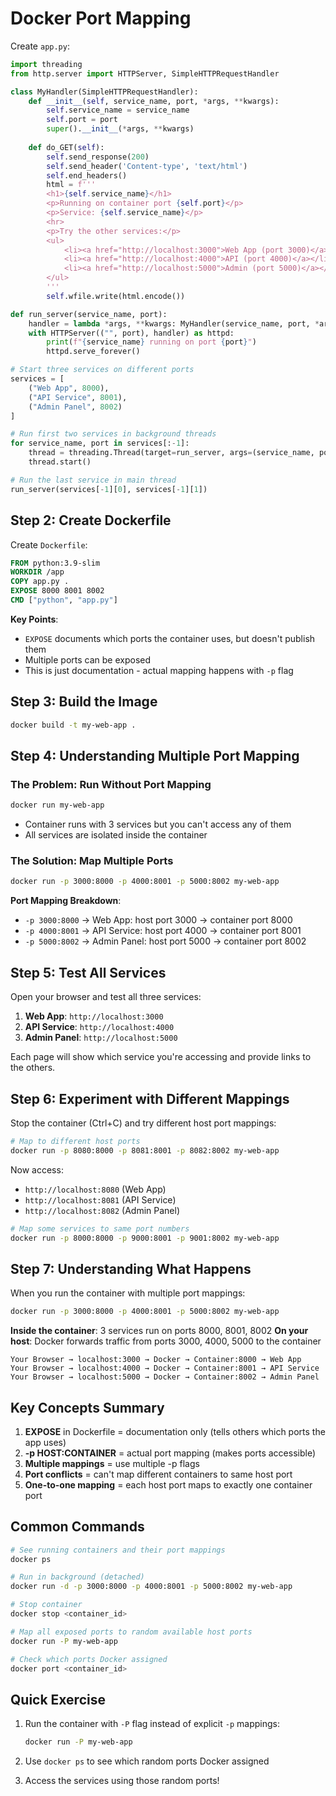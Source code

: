 # Docker Port Mapping 


Create `app.py`:
```python
import threading
from http.server import HTTPServer, SimpleHTTPRequestHandler

class MyHandler(SimpleHTTPRequestHandler):
    def __init__(self, service_name, port, *args, **kwargs):
        self.service_name = service_name
        self.port = port
        super().__init__(*args, **kwargs)
    
    def do_GET(self):
        self.send_response(200)
        self.send_header('Content-type', 'text/html')
        self.end_headers()
        html = f'''
        <h1>{self.service_name}</h1>
        <p>Running on container port {self.port}</p>
        <p>Service: {self.service_name}</p>
        <hr>
        <p>Try the other services:</p>
        <ul>
            <li><a href="http://localhost:3000">Web App (port 3000)</a></li>
            <li><a href="http://localhost:4000">API (port 4000)</a></li>
            <li><a href="http://localhost:5000">Admin (port 5000)</a></li>
        </ul>
        '''
        self.wfile.write(html.encode())

def run_server(service_name, port):
    handler = lambda *args, **kwargs: MyHandler(service_name, port, *args, **kwargs)
    with HTTPServer(("", port), handler) as httpd:
        print(f"{service_name} running on port {port}")
        httpd.serve_forever()

# Start three services on different ports
services = [
    ("Web App", 8000),
    ("API Service", 8001), 
    ("Admin Panel", 8002)
]

# Run first two services in background threads
for service_name, port in services[:-1]:
    thread = threading.Thread(target=run_server, args=(service_name, port), daemon=True)
    thread.start()

# Run the last service in main thread
run_server(services[-1][0], services[-1][1])
```

## Step 2: Create Dockerfile

Create `Dockerfile`:
```dockerfile
FROM python:3.9-slim
WORKDIR /app
COPY app.py .
EXPOSE 8000 8001 8002
CMD ["python", "app.py"]
```

**Key Points**: 
- `EXPOSE` documents which ports the container uses, but doesn't publish them
- Multiple ports can be exposed
- This is just documentation - actual mapping happens with `-p` flag

## Step 3: Build the Image

```bash
docker build -t my-web-app .
```

## Step 4: Understanding Multiple Port Mapping

### The Problem: Run Without Port Mapping
```bash
docker run my-web-app
```
- Container runs with 3 services but you can't access any of them
- All services are isolated inside the container

### The Solution: Map Multiple Ports
```bash
docker run -p 3000:8000 -p 4000:8001 -p 5000:8002 my-web-app
```

**Port Mapping Breakdown**:
- `-p 3000:8000` → Web App: host port 3000 → container port 8000
- `-p 4000:8001` → API Service: host port 4000 → container port 8001  
- `-p 5000:8002` → Admin Panel: host port 5000 → container port 8002

## Step 5: Test All Services

Open your browser and test all three services:

1. **Web App**: `http://localhost:3000`
2. **API Service**: `http://localhost:4000` 
3. **Admin Panel**: `http://localhost:5000`

Each page will show which service you're accessing and provide links to the others.

## Step 6: Experiment with Different Mappings

Stop the container (Ctrl+C) and try different host port mappings:

```bash
# Map to different host ports
docker run -p 8080:8000 -p 8081:8001 -p 8082:8002 my-web-app
```

Now access:
- `http://localhost:8080` (Web App)
- `http://localhost:8081` (API Service)
- `http://localhost:8082` (Admin Panel)

```bash
# Map some services to same port numbers
docker run -p 8000:8000 -p 9000:8001 -p 9001:8002 my-web-app
```

## Step 7: Understanding What Happens

When you run the container with multiple port mappings:

```bash
docker run -p 3000:8000 -p 4000:8001 -p 5000:8002 my-web-app
```

**Inside the container**: 3 services run on ports 8000, 8001, 8002
**On your host**: Docker forwards traffic from ports 3000, 4000, 5000 to the container

```
Your Browser → localhost:3000 → Docker → Container:8000 → Web App
Your Browser → localhost:4000 → Docker → Container:8001 → API Service  
Your Browser → localhost:5000 → Docker → Container:8002 → Admin Panel
```

## Key Concepts Summary

1. **EXPOSE** in Dockerfile = documentation only (tells others which ports the app uses)
2. **-p HOST:CONTAINER** = actual port mapping (makes ports accessible)
3. **Multiple mappings** = use multiple -p flags
4. **Port conflicts** = can't map different containers to same host port
5. **One-to-one mapping** = each host port maps to exactly one container port

## Common Commands

```bash
# See running containers and their port mappings
docker ps

# Run in background (detached)
docker run -d -p 3000:8000 -p 4000:8001 -p 5000:8002 my-web-app

# Stop container
docker stop <container_id>

# Map all exposed ports to random available host ports
docker run -P my-web-app

# Check which ports Docker assigned
docker port <container_id>
```

## Quick Exercise

1. Run the container with `-P` flag instead of explicit `-p` mappings:
   ```bash
   docker run -P my-web-app
   ```

2. Use `docker ps` to see which random ports Docker assigned

3. Access the services using those random ports!